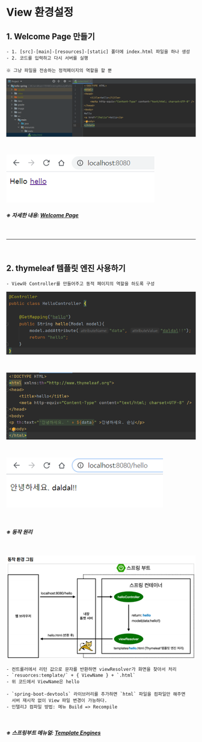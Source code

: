 # View 환경설정

## 1. Welcome Page 만들기
    - 1. [src]-[main]-[resources]-[static] 폴더에 index.html 파일을 하나 생성
    - 2. 코드를 입력하고 다시 서버를 실행
    
    ※ 그냥 파일을 전송하는 정적페이지의 역할을 할 뿐

![spring1](https://github.com/daldalhada/SpringbootRec1/blob/master/image/1/1-3/spring1.PNG)

<br>

![spring1](https://github.com/daldalhada/SpringbootRec1/blob/master/image/1/1-3/spring2.PNG)

##### ※ 자세한 내용: [Welcome Page](https://docs.spring.io/spring-boot/docs/current/reference/html/spring-boot-features.html#boot-features-spring-mvc-welcome-page)

<br>

---

<br>

## 2. thymeleaf 템플릿 엔진 사용하기
    - View와 Controller를 만들어주고 동적 페이지의 역할을 하도록 구성
    
![spring1](https://github.com/daldalhada/SpringbootRec1/blob/master/image/1/1-3/spring4.PNG)

<br>

![spring1](https://github.com/daldalhada/SpringbootRec1/blob/master/image/1/1-3/spring5.PNG)

<br>

![spring1](https://github.com/daldalhada/SpringbootRec1/blob/master/image/1/1-3/spring6.PNG)

<br>

##### ※ 동작 원리

<br>

![spring1](https://github.com/daldalhada/SpringbootRec1/blob/master/image/1/1-3/spring3.PNG)

    - 컨트롤러에서 리턴 값으로 문자를 반환하면 viewResolver가 화면을 찾아서 처리
    - `resuorces:template/` + { ViewName } + `.html`
    - 위 코드에서 ViewName은 hello
    
    - `spring-boot-devtools` 라이브러리를 추가하면 `html` 파일을 컴파일만 해주면 
      서버 재시작 없이 View 파일 변경이 가능하다.
    - 인텔리J 컴파일 방법: 메뉴 Build => Recompile
    
<br>

##### ※ 스프링부트 메뉴얼: [Template Engines](https://docs.spring.io/spring-boot/docs/current/reference/html/spring-boot-features.html#boot-features-spring-mvc-template-engines)